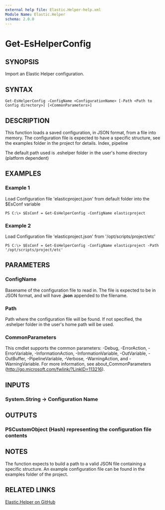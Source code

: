 ```yaml
---
external help file: Elastic.Helper-help.xml
Module Name: Elastic.Helper
schema: 2.0.0
---
```


# Get-EsHelperConfig

## SYNOPSIS

Import an Elastic Helper configuration.

## SYNTAX

```pwsh
Get-EsHelperConfig -ConfigName <ConfigurationName> [-Path <Path to Config directory>] [<CommonParameters>]
```

## DESCRIPTION

This function loads a saved configuration, in JSON format, from a file into memory.  The configuration file is expected to have a specific structure, see the examples folder in the project
for details. Index, pipeline

The default path used is .eshelper folder in the user's home directory (platform dependent)

## EXAMPLES

### Example 1

Load Configuration file 'elasticproject.json' from default folder into the $EsConf variable

```pwsh
PS C:\> $EsConf = Get-EsHelperConfig -ConfigName elasticproject
```

### Example 2

Load Configuration file 'elasticproject.json' from '/opt/scripts/project/etc'

```pwsh
PS C:\> $EsConf = Get-EsHelperConfig -ConfigName elasticproject -Path '/opt/scripts/project/etc'
```

## PARAMETERS

### ConfigName

Basename of the configuration file to read in.  The file is expected to be in JSON format, and will have **.json** appended to the filename.

### Path

Path where the configuration file will be found.  If not specified, the .eshelper folder in the user's home path will be used.

### CommonParameters

This cmdlet supports the common parameters: -Debug, -ErrorAction, -ErrorVariable, -InformationAction, -InformationVariable, -OutVariable, -OutBuffer, -PipelineVariable, -Verbose, -WarningAction, and -WarningVariable. For more information, see about_CommonParameters (<http://go.microsoft.com/fwlink/?LinkID=113216>).

## INPUTS

### System.String -> Configuration Name

## OUTPUTS

### PSCustomObject (Hash) representing the configuration file contents

## NOTES

The function expects to build a path to a valid JSON file containing a specific structure.  An example configuration file can be found in the examples folder of the project.

## RELATED LINKS

[Elastic.Helper on GitHub](https://github.com/IPSecMSSP/Elastic.Helper)
